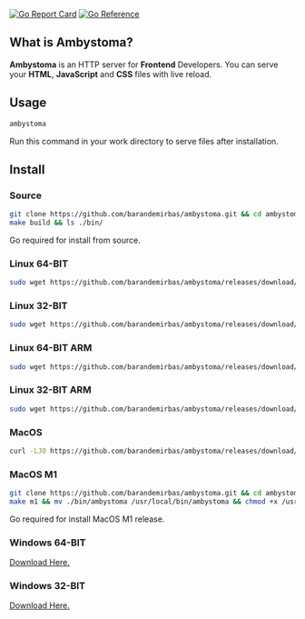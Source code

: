 [![Go Report Card](https://goreportcard.com/badge/github.com/barandemirbas/ambystoma)](https://goreportcard.com/report/github.com/barandemirbas/ambystoma)
[![Go Reference](https://pkg.go.dev/badge/github.com/barandemirbas/ambystoma.svg)](https://pkg.go.dev/github.com/barandemirbas/ambystoma)

## What is Ambystoma?
**Ambystoma** is an HTTP server for **Frontend** Developers. 
You can serve your **HTML**, **JavaScript** and **CSS** files with live reload.

## Usage

```sh
ambystoma
```
Run this command in your work directory to serve files after installation.

## Install

### Source
```sh
git clone https://github.com/barandemirbas/ambystoma.git && cd ambystoma
make build && ls ./bin/
```
Go required for install from source.

### Linux 64-BIT

```sh
sudo wget https://github.com/barandemirbas/ambystoma/releases/download/v0.0.1/ambystoma-linux-x64 -O /usr/bin/ambystoma && sudo chmod +x /usr/bin/ambystoma

```

### Linux 32-BIT 
```sh
sudo wget https://github.com/barandemirbas/ambystoma/releases/download/v0.0.1/ambystoma-linux-x32 -O /usr/bin/ambystoma && sudo chmod +x /usr/bin/ambystoma

```

### Linux 64-BIT ARM

```sh
sudo wget https://github.com/barandemirbas/ambystoma/releases/download/v0.0.1/ambystoma-linux-arm64 -O /usr/bin/ambystoma && sudo chmod +x /usr/bin/ambystoma

```

### Linux 32-BIT ARM
```sh
sudo wget https://github.com/barandemirbas/ambystoma/releases/download/v0.0.1/ambystoma-linux-arm32 -O /usr/bin/ambystoma && sudo chmod +x /usr/bin/ambystoma

```

### MacOS
```sh
curl -LJO https://github.com/barandemirbas/ambystoma/releases/download/v0.0.1/ambystoma-mac-x64 && mv ambystoma-mac-x64 /usr/local/bin/ambystoma && chmod +x /usr/local/bin/ambystoma
```

### MacOS M1
```sh
git clone https://github.com/barandemirbas/ambystoma.git && cd ambystoma
make m1 && mv ./bin/ambystoma /usr/local/bin/ambystoma && chmod +x /usr/local/bin/ambystoma
```
Go required for install MacOS M1 release.

### Windows 64-BIT
[Download Here.](https://github.com/barandemirbas/ambystoma/releases/download/v0.0.1/ambystoma-windows-x64.exe)

### Windows 32-BIT
[Download Here.](https://github.com/barandemirbas/ambystoma/releases/download/v0.0.1/ambystoma-windows-x64.exe)
